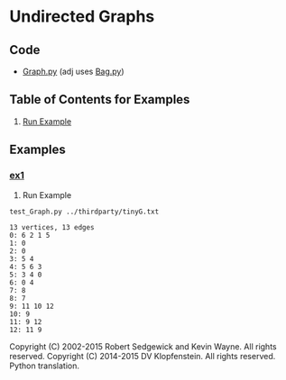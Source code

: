 # Undirected Graphs

## Code
  * [Graph.py](../py/AlgsSedgewickWayne/Graph.py) (adj uses [Bag.py](../py/AlgsSedgewickWayne/Bag.py))    

## Table of Contents for Examples
  1. [Run Example](#ex1)

## Examples 
### [ex1](#table-of-contents-for-examples)
1. Run Example
```
test_Graph.py ../thirdparty/tinyG.txt
```
```
13 vertices, 13 edges
0: 6 2 1 5
1: 0
2: 0
3: 5 4
4: 5 6 3
5: 3 4 0
6: 0 4
7: 8
8: 7
9: 11 10 12
10: 9
11: 9 12
12: 11 9
```

Copyright (C) 2002-2015 Robert Sedgewick and Kevin Wayne.  All rights reserved.
Copyright (C) 2014-2015 DV Klopfenstein. All rights reserved. Python translation.

